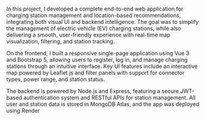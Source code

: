 In this project, I developed a complete end-to-end web application for charging station management and location-based recommendations, integrating both visual UI and backend intelligence. The goal was to simplify the management of electric vehicle (EV) charging stations, while also delivering a smooth, user-friendly experience with real-time map visualization, filtering, and station tracking.

On the frontend, I built a responsive single-page application using Vue 3 and Bootstrap 5, allowing users to register, log in, and manage charging stations through an intuitive interface. Key UI features include an interactive map powered by Leaflet.js and filter panels with support for connector types, power range, and station status.

The backend is powered by Node.js and Express, featuring a secure JWT-based authentication system and RESTful APIs for station management. All user and station data is stored in MongoDB Atlas, and the app was deployed using Render 
